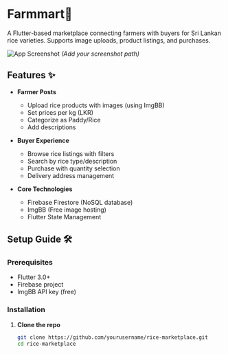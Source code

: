 # Farmmart🌾

A Flutter-based marketplace connecting farmers with buyers for Sri Lankan rice varieties. Supports image uploads, product listings, and purchases.

![App Screenshot](screenshots/home.png) *(Add your screenshot path)*

## Features ✨

- **Farmer Posts**
  - Upload rice products with images (using ImgBB)
  - Set prices per kg (LKR)
  - Categorize as Paddy/Rice
  - Add descriptions

- **Buyer Experience**
  - Browse rice listings with filters
  - Search by rice type/description
  - Purchase with quantity selection
  - Delivery address management

- **Core Technologies**
  - Firebase Firestore (NoSQL database)
  - ImgBB (Free image hosting)
  - Flutter State Management

## Setup Guide 🛠️

### Prerequisites
- Flutter 3.0+
- Firebase project
- ImgBB API key (free)

### Installation
1. **Clone the repo**
   ```bash
   git clone https://github.com/yourusername/rice-marketplace.git
   cd rice-marketplace
